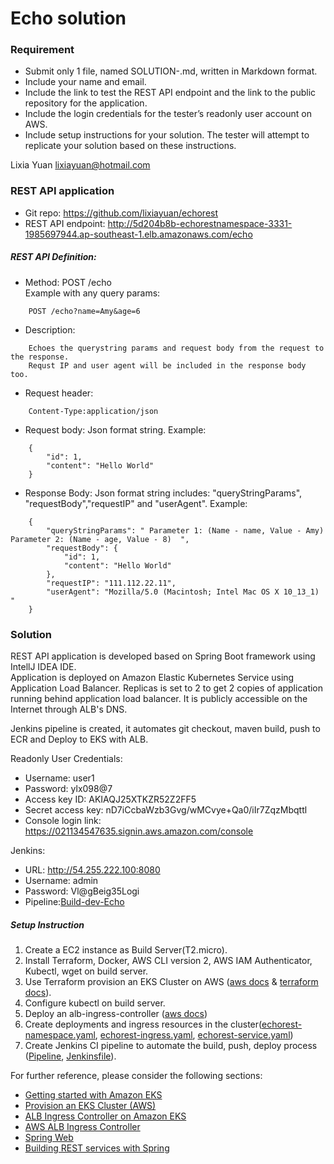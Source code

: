# Echo solution

### Requirement
* 	Submit only 1 file, named SOLUTION-<YOUR-NAME>.md, written in Markdown format.
* 	Include your name and email.
* 	Include the link to test the REST API endpoint and the link to the public repository for the application.
*	Include the login credentials for the tester’s readonly user account on AWS.
*	Include setup instructions for your solution. The tester will attempt to replicate your solution based on these instructions.

Lixia Yuan <lixiayuan@hotmail.com>

### REST API application

* Git repo: <https://github.com/lixiayuan/echorest>
* REST API endpoint:  <http://5d204b8b-echorestnamespace-3331-1985697944.ap-southeast-1.elb.amazonaws.com/echo>

##### REST API Definition:
* Method: POST /echo  
Example with any query params: 
```
    POST /echo?name=Amy&age=6
```
* Description: 
```
    Echoes the querystring params and request body from the request to the response. 
    Requst IP and user agent will be included in the response body too.
```
* Request header: 
```
    Content-Type:application/json
```
* Request body: Json format string. Example:
```
    {
        "id": 1,
        "content": "Hello World"
    }
```

* Response Body: Json format string includes: "queryStringParams", "requestBody","requestIP" and "userAgent".  Example: 
```
    {
        "queryStringParams": " Parameter 1: (Name - name, Value - Amy)  Parameter 2: (Name - age, Value - 8)  ",  
        "requestBody": {    
            "id": 1,  
            "content": "Hello World"  
        },  
        "requestIP": "111.112.22.11",  
        "userAgent": "Mozilla/5.0 (Macintosh; Intel Mac OS X 10_13_1) "
    }
```

### Solution 

REST API application is developed based on Spring Boot framework using IntellJ IDEA IDE.  
Application is deployed on Amazon Elastic Kubernetes Service using Application Load Balancer. Replicas is set to 2 to get 2 copies of application running behind application load balancer.
It is publicly accessible on the Internet through ALB's DNS.  


Jenkins pipeline is created, it automates git checkout, maven build, push to ECR and Deploy to EKS with ALB.

Readonly User Credentials:
* Username: user1
* Password: ylx098@7
* Access key ID: AKIAQJ25XTKZR52Z2FF5
* Secret access key:  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
* Console login link: https://021134547635.signin.aws.amazon.com/console

Jenkins:
* URL: http://54.255.222.100:8080
* Username: admin
* Password: Vl@gBeig35Logi
* Pipeline:[Build-dev-Echo](http://54.255.222.100:8080/job/Build-dev-Echo/)
    
##### Setup Instruction
1. Create a EC2 instance as Build Server(T2.micro).
2. Install Terraform, Docker, AWS CLI version 2, AWS IAM Authenticator, Kubectl, wget on build server.
2. Use Terraform provision an EKS Cluster on AWS ([aws docs](https://docs.aws.amazon.com/eks/latest/userguide/getting-started.html) & [terraform docs](https://learn.hashicorp.com/tutorials/terraform/eks)).
3. Configure kubectl on build server.
4. Deploy an alb-ingress-controller ([aws docs](https://docs.aws.amazon.com/eks/latest/userguide/alb-ingress.html))
5. Create deployments and ingress resources in the cluster([echorest-namespace.yaml](https://github.com/lixiayuan/echorest/blob/master/echorest-namespace.yaml), [echorest-ingress.yaml](https://github.com/lixiayuan/echorest/blob/master/echorest-ingress.yaml), [echorest-service.yaml](https://github.com/lixiayuan/echorest/blob/master/echorest-service.yaml))
6. Create Jenkins CI pipeline to automate the build, push, deploy process ([Pipeline](http://54.255.222.100:8080/job/Build-dev-Echo/), [Jenkinsfile](https://github.com/lixiayuan/echorest/blob/master/Jenkinsfile)).

For further reference, please consider the following sections:
* [Getting started with Amazon EKS](https://docs.aws.amazon.com/eks/latest/userguide/getting-started.html)
* [Provision an EKS Cluster (AWS)](https://learn.hashicorp.com/tutorials/terraform/eks)
* [ALB Ingress Controller on Amazon EKS](https://docs.aws.amazon.com/eks/latest/userguide/alb-ingress.html)
* [AWS ALB Ingress Controller](https://kubernetes-sigs.github.io/aws-alb-ingress-controller/)
* [Spring Web](https://docs.spring.io/spring-boot/docs/2.3.2.RELEASE/reference/htmlsingle/#boot-features-developing-web-applications)
* [Building REST services with Spring](https://spring.io/guides/tutorials/bookmarks/)

